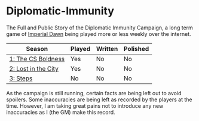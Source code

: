 # Diplomatic-Immunity
The Full and Public Story of the Diplomatic Immunity Campaign, a long term game of [Imperial Dawn](https://imperialdawn.com/#!/) being played more or less weekly over the internet.

Season | Played | Written | Polished
-------|----------|---------|----------
[1: The CS Boldness](https://github.com/misterwalter/Diplomatic-Immunity/blob/master/1_CS_Boldness.md)| Yes | No | No
[2: Lost in the City](https://github.com/misterwalter/Diplomatic-Immunity/blob/master/2_Lost_in_the_City.md)| Yes | No | No
[3: Steps](https://github.com/misterwalter/Diplomatic-Immunity/blob/master/3_Steps.md)| No | No | No

As the campaign is still running, certain facts are being left out to avoid spoilers. Some inaccuracies are being left as recorded by the players at the time. However, I am taking great pains not to introduce any new inaccuracies as I (the GM) make this record.
